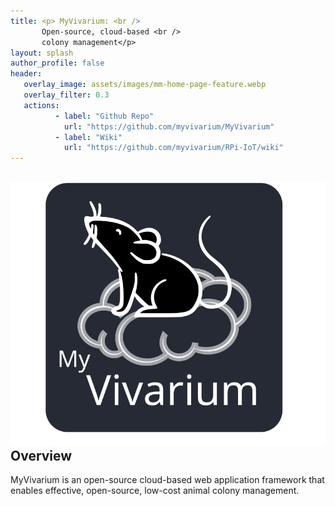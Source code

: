 ```yaml
---
title: <p> MyVivarium: <br />
       Open-source, cloud-based <br />
       colony management</p>
layout: splash
author_profile: false
header:
   overlay_image: assets/images/mm-home-page-feature.webp
   overlay_filter: 0.3
   actions:
          - label: "Github Repo"
            url: "https://github.com/myvivarium/MyVivarium"
          - label: "Wiki"
            url: "https://github.com/myvivarium/RPi-IoT/wiki"
---
```

<section id="reactive">
  <div class="splash-header">
    <div class="splash-image">
      <div style="float: left; margin-right 1em;">
        <img src="/assets/images/Picture45.svg" />
      </div>
    </div>
    <div class="splash-block">
      <h2>Overview</h2>
      <p>MyVivarium is an open-source cloud-based web application framework that enables effective, open-source, low-cost animal colony management.</p>
    </div>
  </div>
</section>
